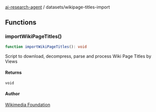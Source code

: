 [ai-research-agent](../modules.md) / datasets/wikipage-titles-import

## Functions

### importWikiPageTitles()

```ts
function importWikiPageTitles(): void
```

Script to download, decompress, parse and process Wiki Page Titles by Views

#### Returns

`void`

#### Author

[Wikimedia Foundation](https://dumps.wikimedia.org/other/pageviews)
